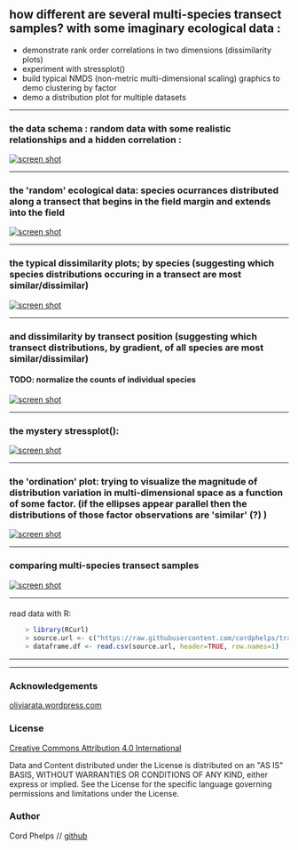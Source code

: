 



## how different are several multi-species transect samples? with some imaginary ecological data :
- demonstrate rank order correlations in two dimensions (dissimilarity plots)
- experiment with stressplot() 
- build typical NMDS (non-metric multi-dimensional scaling) graphics to demo clustering by factor 
- demo a distribution plot for multiple datasets



---

### the data schema : random data with some realistic relationships and a hidden correlation : 

[![screen shot](https://raw.githubusercontent.com/cordphelps/transect/master/images/hvbSchema.jpg)]()

--- 
### the 'random' ecological data: species ocurrances distributed along a transect that begins in the field margin and extends into the field 

[![screen shot](https://raw.githubusercontent.com/cordphelps/transect/master/images/quad.jpg)]()

---
### the typical dissimilarity plots; by species (suggesting which species distributions occuring in a transect are most similar/dissimilar)

[![screen shot](https://raw.githubusercontent.com/cordphelps/transect/master/images/dissimSpecies.jpg)]()

---
### and dissimilarity by transect position (suggesting which transect distributions, by gradient, of all species are most similar/dissimilar)
#### TODO: normalize the counts of individual species

[![screen shot](https://raw.githubusercontent.com/cordphelps/transect/master/images/dissimObs.jpg)]()

---
### the mystery stressplot():  

[![screen shot](https://raw.githubusercontent.com/cordphelps/transect/master/images/stressPlot.jpg)]()

---
### the 'ordination' plot: trying to visualize the magnitude of distribution variation in multi-dimensional space as a function of some factor. (if the ellipses appear parallel then the distributions of those factor observations are 'similar' (?) )

[![screen shot](https://raw.githubusercontent.com/cordphelps/transect/master/images/ordination.jpg)]()

---
### comparing multi-species transect samples

[![screen shot](https://raw.githubusercontent.com/cordphelps/transect/master/images/transectCompare.jpg)]()

---
####
read data with R:

```R
	> library(RCurl)
	> source.url <- c("https://raw.githubusercontent.com/cordphelps/transect/master/data/hvb5.csv")
	> dataframe.df <- read.csv(source.url, header=TRUE, row.names=1)
```
---
---
### Acknowledgements
[oliviarata.wordpress.com](https://oliviarata.wordpress.com/2014/04/17/ordinations-in-ggplot2/)


### License
[Creative Commons Attribution 4.0 International](https://creativecommons.org/licenses/by/4.0/)

Data and Content distributed under the License is distributed on an "AS IS" BASIS, WITHOUT WARRANTIES OR CONDITIONS OF ANY KIND, either express or implied. See the License for the specific language governing permissions and limitations under the License.


### Author
Cord Phelps // [github](http://cordphelps.github.io)








 





